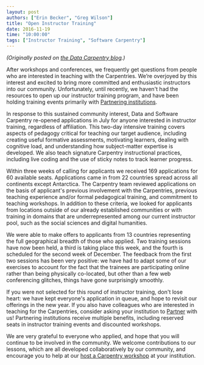 ```yaml
---
layout: post
authors: ["Erin Becker", "Greg Wilson"]
title: "Open Instructor Training"
date: 2016-11-19
time: "10:00:00"
tags: ["Instructor Training", "Software Carpentry"]
---
```


*(Originally posted on [the Data Carpentry blog]({{site.dc_url}}/blog/open-instructor-training/).)*

After workshops and conferences, we frequently get questions from people who are interested in teaching with the
Carpentries. We’re overjoyed by this interest and excited to bring more committed and enthusiastic instructors
into our community. Unfortunately, until recently, we haven't had the resources to open up our
instructor training program, and have been holding training events primarily with
[Partnering institutions]({{site.url}}/scf/partners/).

In response to this sustained community interest, Data and Software Carpentry re-opened applications in July for
anyone interested in instructor training, regardless of affiliation.
This two-day intensive training covers aspects of pedagogy critical for teaching
our target audience, including creating useful formative assessments, motivating learners, dealing with cognitive
load, and understanding how subject-matter expertise is developed. We also teach signature Carpentry
instructional practices, including live coding and the use of sticky notes to track learner progress.

Within three weeks of calling for applicants we received 169 applications for 60 available seats. Applications
came in from 22 countries spread across all continents except Antarctica.
The Carpentry team reviewed applications on the basis of applicant's previous involvement with the Carpentries,
previous teaching experience and/or formal pedagogical training, and commitment to teaching workshops.
In addition to these criteria, we looked for applicants from locations outside of our already established
communities or with training in domains that are underrepresented among our current instructor pool,
such as the social sciences and digital humanities.

We were able to make offers to applicants from 13 countries representing the full geographical breadth of those
who applied. Two training sessions have now been held, a third is taking place this week, and the fourth is
scheduled for the second week of December.  The feedback from the first two sessions has been very positive:
we have had to adapt some of our exercises to account for the fact that the trainees are participating online
rather than being physically co-located, but other than a few web conferencing glitches, things have gone
surprisingly smoothly.

If you were not selected for this round of instructor training, don't lose heart: we have kept everyone's
application in queue, and hope to revisit our offerings in the new year. If you also have colleagues who
are interested in teaching for the Carpentries, consider asking
your institution to [Partner]({{site.url}}/scf/join/) with us! Partnering institutions receive multiple benefits,
including reserved seats in instructor training events and discounted workshops.

We are very grateful to everyone who applied, and hope that you will continue to be involved in the community.
We welcome contributions to our lessons, which are all developed collaboratively by our community, and
encourage you to help at our [host a Carpentry workshop]({{site.url}}/workshops/request/) at your institution.
